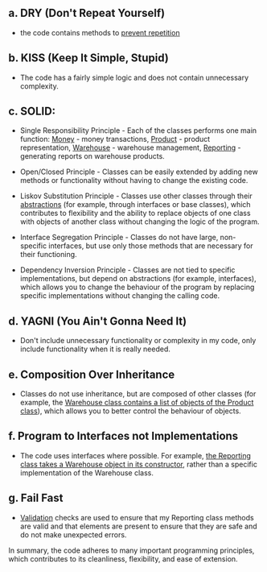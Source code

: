 ## a. DRY (Don't Repeat Yourself) 
- the code contains methods to [prevent repetition](lab1/SElab1/SElab1/Money.cs#L43-L57)

## b. KISS (Keep It Simple, Stupid) 
- The code has a fairly simple logic and does not contain unnecessary complexity.

## c. SOLID:

- Single Responsibility Principle - Each of the classes performs one main function: [Money](lab1/SElab1/SElab1/Money.cs) - money transactions, [Product](lab1/SElab1/SElab1/Product.cs) - product representation,
  [Warehouse](lab1/SElab1/SElab1/Warehouse.cs) - warehouse management,
  [Reporting](lab1/SElab1/SElab1/Reporting.cs) - generating reports on warehouse products.

- Open/Closed Principle - Classes can be easily extended by adding new methods or functionality without having to change the existing code.

- Liskov Substitution Principle - Classes use other classes through their [abstractions](lab1/SElab1/SElab1/Product.cs#L18-L26) (for example, through interfaces or base classes), which contributes to flexibility and the ability to replace objects of one class with objects of another class without changing the logic of the program.

- Interface Segregation Principle - Classes do not have large, non-specific interfaces, but use only those methods that are necessary for their functioning.

- Dependency Inversion Principle - Classes are not tied to specific implementations, but depend on abstractions (for example, interfaces), which allows you to change the behaviour of the program by replacing specific implementations without changing the calling code.

## d. YAGNI (You Ain't Gonna Need It) 

- Don't include unnecessary functionality or complexity in my code, only include functionality when it is really needed.

## e. Composition Over Inheritance 

- Classes do not use inheritance, but are composed of other classes (for example, the [Warehouse class contains a list of objects of the Product class](lab1/SElab1/SElab1/Warehouse.cs#L15-L20)), which allows you to better control the behaviour of objects.

## f. Program to Interfaces not Implementations 

- The code uses interfaces where possible. For example, [the Reporting class takes a Warehouse object in its constructor](lab1/SElab1/SElab1/Reporting.cs#L13-L16), rather than a specific implementation of the Warehouse class.

## g. Fail Fast 

- [Validation](lab1/SElab1/SElab1/Reporting.cs#L28-L44) checks are used to ensure that my Reporting class methods are valid and that elements are present to ensure that they are safe and do not make unexpected errors.

In summary, the code adheres to many important programming principles, which contributes to its cleanliness, flexibility, and ease of extension.
